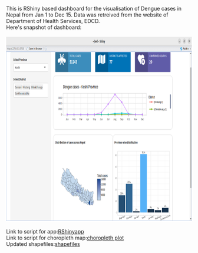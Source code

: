 This is RShiny based dashboard for the visualisation of Dengue cases in Nepal from Jan 1 to Dec 15. Data was retreived from the website of Department of Health Services, EDCD.<br>
Here's snapshot of dashboard:
<br><br>
<img height="500" src="https://github.com/Riyaaa1/Dengue-2023-Nepal-dashboard/blob/main/Screenshot%20from%202024-01-17%2016-31-58.png">
<br><br>
Link to script for app:[RShinyapp](https://github.com/Riyaaa1/Dengue-2023-Nepal-dashboard/blob/main/scripts/app.R) <br>
Link to script for choropleth map:[choropleth plot](https://github.com/Riyaaa1/Dengue-2023-Nepal-dashboard/blob/main/scripts/plot_choropleth.R)<br>
Updated shapefiles:[shapefiles](https://github.com/Riyaaa1/Dengue-2023-Nepal-dashboard/tree/main/Local%20Unit)
